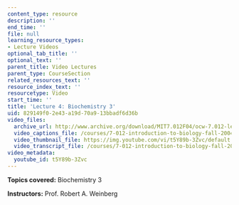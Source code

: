 ```yaml
---
content_type: resource
description: ''
end_time: ''
file: null
learning_resource_types:
- Lecture Videos
optional_tab_title: ''
optional_text: ''
parent_title: Video Lectures
parent_type: CourseSection
related_resources_text: ''
resource_index_text: ''
resourcetype: Video
start_time: ''
title: 'Lecture 4: Biochemistry 3'
uid: 829149f0-2e43-a19d-70a9-13bbadf6d36b
video_files:
  archive_url: http://www.archive.org/download/MIT7.012F04/ocw-7.012-lec4-15sep2004-220k.mp4
  video_captions_file: /courses/7-012-introduction-to-biology-fall-2004/9e307cccac9954e2ac6813c7abac6f49_t5Y89b-3Zvc.vtt
  video_thumbnail_file: https://img.youtube.com/vi/t5Y89b-3Zvc/default.jpg
  video_transcript_file: /courses/7-012-introduction-to-biology-fall-2004/944d3153f6dd22850d94aa7d4cf9556a_t5Y89b-3Zvc.pdf
video_metadata:
  youtube_id: t5Y89b-3Zvc
---
```


**Topics covered:** Biochemistry 3

**Instructors:** Prof. Robert A. Weinberg